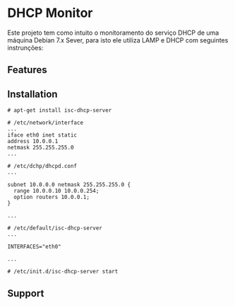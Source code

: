 # DHCP Monitor

Este projeto tem como intuito o monitoramento do serviço DHCP de uma máquina Debian 7.x Sever, para isto ele utiliza LAMP e DHCP com seguintes instrunções:

## Features

## Installation

```
# apt-get install isc-dhcp-server
```

```  
# /etc/network/interface
...
iface eth0 inet static
address 10.0.0.1
netmask 255.255.255.0
...
```

```
# /etc/dchp/dhcpd.conf
...

subnet 10.0.0.0 netmask 255.255.255.0 {
  range 10.0.0.10 10.0.0.254;
  option routers 10.0.0.1;
}

...
```


```  
# /etc/default/isc-dhcp-server
...

INTERFACES="eth0"

...
```

```
# /etc/init.d/isc-dhcp-server start
```

## Support

